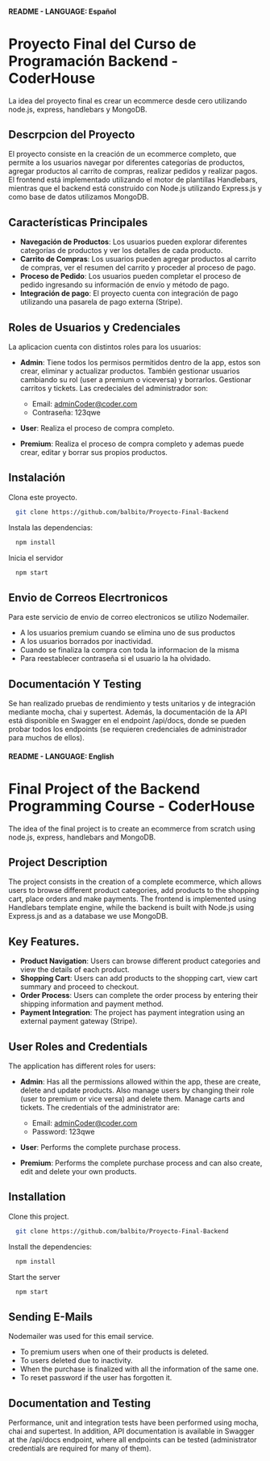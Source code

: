 #### README - LANGUAGE: Español

# Proyecto Final del Curso de Programación Backend - CoderHouse

La idea del proyecto final es crear un ecommerce desde cero utilizando node.js, express, handlebars y MongoDB.

## Descrpcion del Proyecto

El proyecto consiste en la creación de un ecommerce completo, que permite a los usuarios navegar por diferentes categorías de productos, agregar productos al carrito de compras, realizar pedidos y realizar pagos. El frontend está implementado utilizando el motor de plantillas Handlebars, mientras que el backend está construido con Node.js utilizando Express.js y como base de datos utilizamos MongoDB.

## Características Principales

- **Navegación de Productos**: Los usuarios pueden explorar diferentes categorías de productos y ver los detalles de cada producto.
- **Carrito de Compras**: Los usuarios pueden agregar productos al carrito de compras, ver el resumen del carrito y proceder al proceso de pago.
- **Proceso de Pedido**: Los usuarios pueden completar el proceso de pedido ingresando su información de envío y método de pago.
- **Integración de pago**: El proyecto cuenta con integración de pago utilizando una pasarela de pago externa (Stripe).


## Roles de Usuarios y Credenciales

La aplicacion cuenta con distintos roles para los usuarios:

- **Admin**: Tiene todos los permisos permitidos dentro de la app, estos son crear, eliminar y actualizar productos. También gestionar usuarios cambiando su rol (user a premium o viceversa) y borrarlos. Gestionar carritos y tickets. Las credeciales del administrador son:

     - Email: adminCoder@coder.com
     - Contraseña: 123qwe

- **User**: Realiza el proceso de compra completo.

- **Premium**: Realiza el proceso de compra completo y ademas puede crear, editar y borrar sus propios productos.

## Instalación

Clona este proyecto.
```bash
  git clone https://github.com/balbito/Proyecto-Final-Backend
```
Instala las dependencias:
```bash
  npm install
```
Inicia el servidor
```bash
  npm start
```

## Envio de Correos Elecrtronicos

Para este servicio de envio de correo electronicos se utilizo Nodemailer.

- A los usuarios premium cuando se elimina uno de sus productos
- A los usuarios borrados por inactividad.
- Cuando se finaliza la compra con toda la informacion de la misma
- Para reestablecer contraseña si el usuario la ha olvidado. 


## Documentación Y Testing

Se han realizado pruebas de rendimiento y tests unitarios y de integración mediante mocha, chai y supertest. Además, la documentación de la API está disponible en Swagger en el endpoint /api/docs, donde se pueden probar todos los endpoints (se requieren credenciales de administrador para muchos de ellos).

#### README - LANGUAGE: English

# Final Project of the Backend Programming Course - CoderHouse

The idea of the final project is to create an ecommerce from scratch using node.js, express, handlebars and MongoDB.

## Project Description

The project consists in the creation of a complete ecommerce, which allows users to browse different product categories, add products to the shopping cart, place orders and make payments. The frontend is implemented using Handlebars template engine, while the backend is built with Node.js using Express.js and as a database we use MongoDB.

## Key Features.

- **Product Navigation**: Users can browse different product categories and view the details of each product.
- **Shopping Cart**: Users can add products to the shopping cart, view cart summary and proceed to checkout.
- **Order Process**: Users can complete the order process by entering their shipping information and payment method.
- **Payment Integration**: The project has payment integration using an external payment gateway (Stripe).


## User Roles and Credentials

The application has different roles for users:

- **Admin**: Has all the permissions allowed within the app, these are create, delete and update products. Also manage users by changing their role (user to premium or vice versa) and delete them. Manage carts and tickets. The credentials of the administrator are:

     - Email: adminCoder@coder.com
     - Password: 123qwe

- **User**: Performs the complete purchase process.

- **Premium**: Performs the complete purchase process and can also create, edit and delete your own products.

## Installation

Clone this project.
```bash
  git clone https://github.com/balbito/Proyecto-Final-Backend
```
Install the dependencies:
```bash
  npm install
```
Start the server
```bash
  npm start
```

## Sending E-Mails

Nodemailer was used for this email service.

- To premium users when one of their products is deleted.
- To users deleted due to inactivity.
- When the purchase is finalized with all the information of the same one.
- To reset password if the user has forgotten it. 


## Documentation and Testing

Performance, unit and integration tests have been performed using mocha, chai and supertest. In addition, API documentation is available in Swagger at the /api/docs endpoint, where all endpoints can be tested (administrator credentials are required for many of them).


